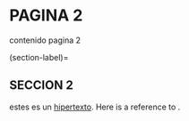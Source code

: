 # PAGINA 2

contenido pagina 2

(section-label)=
## SECCION 2

estes es un [hipertexto](intro.md). Here is a reference to [](section-label).

